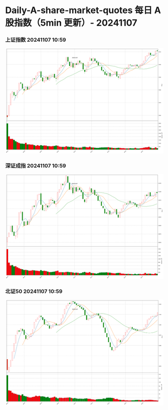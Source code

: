 
# Daily-A-share-market-quotes 每日 A 股指数（5min 更新）- 20241107

### 上证指数 20241107 10:59
![](./fig/2024/11/20241107-sh000001.png)

### 深证成指 20241107 10:59
![](./fig/2024/11/20241107-sz399001.png)

### 北证50 20241107 10:59
![](./fig/2024/11/20241107-bj899050.png)
